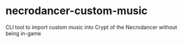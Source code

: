 # necrodancer-custom-music
CLI tool to import custom music into Crypt of the Necrodancer without being in-game
